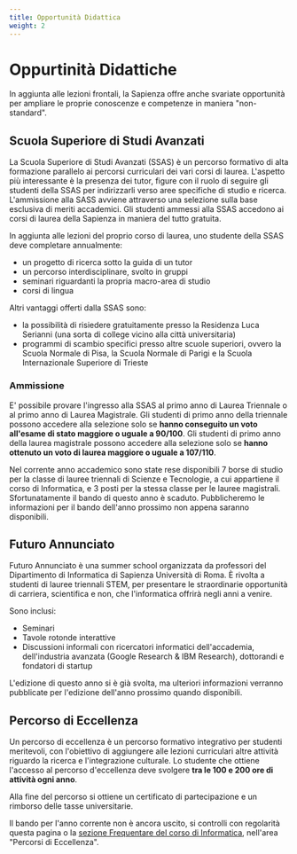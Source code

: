 ```yaml
---
title: Opportunità Didattica
weight: 2
---
```

# Oppurtinità Didattiche

In aggiunta alle lezioni frontali, la Sapienza offre anche svariate opportunità per ampliare le proprie conoscenze e competenze in maniera "non-standard".

## Scuola Superiore di Studi Avanzati

La Scuola Superiore di Studi Avanzati (SSAS) è un percorso formativo di alta formazione parallelo ai percorsi curriculari dei vari corsi di laurea. L'aspetto più interessante è la presenza dei tutor, figure con il ruolo di seguire gli studenti della SSAS per indirizzarli verso aree specifiche di studio e ricerca. L'ammissione alla SASS avviene attraverso una selezione sulla base esclusiva di meriti accademici. Gli studenti ammessi alla SSAS accedono ai corsi di laurea della Sapienza in maniera del tutto gratuita.

In aggiunta alle lezioni del proprio corso di laurea, uno studente della SSAS deve completare annualmente:
- un progetto di ricerca sotto la guida di un tutor
- un percorso interdisciplinare, svolto in gruppi
- seminari riguardanti la propria macro-area di studio
- corsi di lingua

Altri vantaggi offerti dalla SSAS sono:
- la possibilità di risiedere gratuitamente presso la Residenza Luca Serianni (una sorta di college vicino alla città universitaria)
- programmi di scambio specifici presso altre scuole superiori, ovvero la Scuola Normale di Pisa, la Scuola Normale di Parigi e la Scuola Internazionale Superiore di Trieste

### Ammissione

E' possibile provare l'ingresso alla SSAS al primo anno di Laurea Triennale o al primo anno di Laurea Magistrale. Gli studenti di primo anno della triennale possono accedere alla selezione solo se **hanno conseguito un voto all'esame di stato maggiore o uguale a 90/100**. Gli studenti di primo anno della laurea magistrale possono accedere alla selezione solo se **hanno ottenuto un voto di laurea maggiore o uguale a 107/110**.

Nel corrente anno accademico sono state rese disponibili 7 borse di studio per la classe di lauree triennali di Scienze e Tecnologie, a cui appartiene il corso di Informatica, e 3 posti per la stessa classe per le lauree magistrali. Sfortunatamente il bando di questo anno è scaduto. Pubblicheremo le informazioni per il bando dell'anno prossimo non appena saranno disponibili.

## Futuro Annunciato

Futuro Annunciato è una summer school organizzata da professori del Dipartimento di Informatica di Sapienza Università di Roma. È rivolta a studenti di lauree triennali STEM, per presentare le straordinarie opportunità di carriera, scientifica e non, che l'informatica offrirà negli anni a venire. 

Sono inclusi:
- Seminari
- Tavole rotonde interattive
- Discussioni informali con ricercatori informatici dell'accademia, dell'industria avanzata (Google Research & IBM Research), dottorandi e fondatori di startup

L'edizione di questo anno si è già svolta, ma ulteriori informazioni verranno pubblicate per l'edizione dell'anno prossimo quando disponibili.

## Percorso di Eccellenza

Un percorso di eccellenza è un percorso formativo integrativo per studenti meritevoli, con l'obiettivo di aggiungere alle lezioni curriculari altre attività riguardo la ricerca e l'integrazione culturale. Lo studente che ottiene l'accesso al percorso d'eccellenza deve svolgere **tra le 100 e 200 ore di attività ogni anno**. 

Alla fine del percorso si ottiene un certificato di partecipazione e un rimborso delle tasse universitarie.

Il bando per l'anno corrente non è ancora uscito, si controlli con regolarità questa pagina o la [sezione Frequentare del corso di Informatica](https://corsidilaurea.uniroma1.it/it/corso/2024/29923/programmazione), nell'area "Percorsi di Eccellenza".